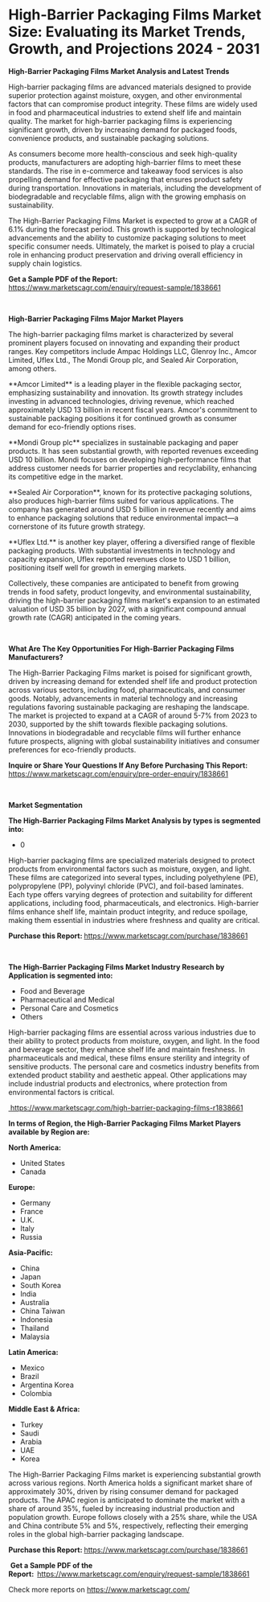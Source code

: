 <p><h1>High-Barrier Packaging Films Market Size: Evaluating its Market Trends, Growth, and Projections 2024 - 2031</h1></p><p><strong>High-Barrier Packaging Films Market Analysis and Latest Trends</strong></p>
<p><p>High-barrier packaging films are advanced materials designed to provide superior protection against moisture, oxygen, and other environmental factors that can compromise product integrity. These films are widely used in food and pharmaceutical industries to extend shelf life and maintain quality. The market for high-barrier packaging films is experiencing significant growth, driven by increasing demand for packaged foods, convenience products, and sustainable packaging solutions.</p><p>As consumers become more health-conscious and seek high-quality products, manufacturers are adopting high-barrier films to meet these standards. The rise in e-commerce and takeaway food services is also propelling demand for effective packaging that ensures product safety during transportation. Innovations in materials, including the development of biodegradable and recyclable films, align with the growing emphasis on sustainability.</p><p>The High-Barrier Packaging Films Market is expected to grow at a CAGR of 6.1% during the forecast period. This growth is supported by technological advancements and the ability to customize packaging solutions to meet specific consumer needs. Ultimately, the market is poised to play a crucial role in enhancing product preservation and driving overall efficiency in supply chain logistics.</p></p>
<p><strong>Get a Sample PDF of the Report:&nbsp;</strong> <a href="https://www.marketscagr.com/enquiry/request-sample/1838661?utm_campaign=1836&utm_medium=2&utm_source=Github&utm_content=ia&utm_term=31122024&utm_id=high-barrier-packaging-films">https://www.marketscagr.com/enquiry/request-sample/1838661</a></p>
<p>&nbsp;</p>
<p><strong>High-Barrier Packaging Films Major Market Players</strong></p>
<p><p>The high-barrier packaging films market is characterized by several prominent players focused on innovating and expanding their product ranges. Key competitors include Ampac Holdings LLC, Glenroy Inc., Amcor Limited, Uflex Ltd., The Mondi Group plc, and Sealed Air Corporation, among others.</p><p>**Amcor Limited** is a leading player in the flexible packaging sector, emphasizing sustainability and innovation. Its growth strategy includes investing in advanced technologies, driving revenue, which reached approximately USD 13 billion in recent fiscal years. Amcor's commitment to sustainable packaging positions it for continued growth as consumer demand for eco-friendly options rises.</p><p>**Mondi Group plc** specializes in sustainable packaging and paper products. It has seen substantial growth, with reported revenues exceeding USD 10 billion. Mondi focuses on developing high-performance films that address customer needs for barrier properties and recyclability, enhancing its competitive edge in the market.</p><p>**Sealed Air Corporation**, known for its protective packaging solutions, also produces high-barrier films suited for various applications. The company has generated around USD 5 billion in revenue recently and aims to enhance packaging solutions that reduce environmental impact—a cornerstone of its future growth strategy.</p><p>**Uflex Ltd.** is another key player, offering a diversified range of flexible packaging products. With substantial investments in technology and capacity expansion, Uflex reported revenues close to USD 1 billion, positioning itself well for growth in emerging markets.</p><p>Collectively, these companies are anticipated to benefit from growing trends in food safety, product longevity, and environmental sustainability, driving the high-barrier packaging films market's expansion to an estimated valuation of USD 35 billion by 2027, with a significant compound annual growth rate (CAGR) anticipated in the coming years.</p></p>
<p>&nbsp;</p>
<p><strong>What Are The Key Opportunities For High-Barrier Packaging Films Manufacturers?</strong></p>
<p><p>The High-Barrier Packaging Films market is poised for significant growth, driven by increasing demand for extended shelf life and product protection across various sectors, including food, pharmaceuticals, and consumer goods. Notably, advancements in material technology and increasing regulations favoring sustainable packaging are reshaping the landscape. The market is projected to expand at a CAGR of around 5-7% from 2023 to 2030, supported by the shift towards flexible packaging solutions. Innovations in biodegradable and recyclable films will further enhance future prospects, aligning with global sustainability initiatives and consumer preferences for eco-friendly products.</p></p>
<p><strong>Inquire or Share Your Questions If Any Before Purchasing This Report:</strong> <a href="https://www.marketscagr.com/enquiry/pre-order-enquiry/1838661?utm_campaign=1836&utm_medium=2&utm_source=Github&utm_content=ia&utm_term=31122024&utm_id=high-barrier-packaging-films">https://www.marketscagr.com/enquiry/pre-order-enquiry/1838661</a></p>
<p>&nbsp;</p>
<p><strong>Market Segmentation</strong></p>
<p><strong>The High-Barrier Packaging Films Market Analysis by types is segmented into:</strong></p>
<p><ul><li>0</li></ul></p>
<p><p>High-barrier packaging films are specialized materials designed to protect products from environmental factors such as moisture, oxygen, and light. These films are categorized into several types, including polyethylene (PE), polypropylene (PP), polyvinyl chloride (PVC), and foil-based laminates. Each type offers varying degrees of protection and suitability for different applications, including food, pharmaceuticals, and electronics. High-barrier films enhance shelf life, maintain product integrity, and reduce spoilage, making them essential in industries where freshness and quality are critical.</p></p>
<p><strong>Purchase this Report:&nbsp;</strong><a href="https://www.marketscagr.com/purchase/1838661?utm_campaign=1836&utm_medium=2&utm_source=Github&utm_content=ia&utm_term=31122024&utm_id=high-barrier-packaging-films">https://www.marketscagr.com/purchase/1838661</a></p>
<p>&nbsp;</p>
<p><strong>The High-Barrier Packaging Films Market Industry Research by Application is segmented into:</strong></p>
<p><ul><li>Food and Beverage</li><li>Pharmaceutical and Medical</li><li>Personal Care and Cosmetics</li><li>Others</li></ul></p>
<p><p>High-barrier packaging films are essential across various industries due to their ability to protect products from moisture, oxygen, and light. In the food and beverage sector, they enhance shelf life and maintain freshness. In pharmaceuticals and medical, these films ensure sterility and integrity of sensitive products. The personal care and cosmetics industry benefits from extended product stability and aesthetic appeal. Other applications may include industrial products and electronics, where protection from environmental factors is critical.</p></p>
<p><a href="https://www.marketscagr.com/high-barrier-packaging-films-r1838661?utm_campaign=1836&utm_medium=2&utm_source=Github&utm_content=ia&utm_term=31122024&utm_id=high-barrier-packaging-films">&nbsp;https://www.marketscagr.com/high-barrier-packaging-films-r1838661</a></p>
<p><strong>In terms of Region, the High-Barrier Packaging Films Market Players available by Region are:</strong></p>
<p>
    <p> <strong> North America: </strong>
        <ul>
            <li>United States</li>
            <li>Canada</li>
        </ul>
        </p> 
    <p> <strong> Europe: </strong>
        <ul>
            <li>Germany</li>
            <li>France</li>
            <li>U.K.</li>
            <li>Italy</li>
            <li>Russia</li>
        </ul>
        </p> 
    <p> <strong> Asia-Pacific: </strong>
        <ul>
            <li>China</li>
            <li>Japan</li>
            <li>South Korea</li>
            <li>India</li>
            <li>Australia</li>
            <li>China Taiwan</li>
            <li>Indonesia</li>
            <li>Thailand</li>
            <li>Malaysia</li>
        </ul>
        </p> 
    <p> <strong> Latin America: </strong>
        <ul>
            <li>Mexico</li>
            <li>Brazil</li>
            <li>Argentina Korea</li>
            <li>Colombia</li>
        </ul>
        </p> 
    <p> <strong> Middle East & Africa: </strong>
        <ul>
            <li>Turkey</li>
            <li>Saudi</li>
            <li>Arabia</li>
            <li>UAE</li>
            <li>Korea</li>
        </ul>
    </p>
    </p>
<p><p>The High-Barrier Packaging Films market is experiencing substantial growth across various regions. North America holds a significant market share of approximately 30%, driven by rising consumer demand for packaged products. The APAC region is anticipated to dominate the market with a share of around 35%, fueled by increasing industrial production and population growth. Europe follows closely with a 25% share, while the USA and China contribute 5% and 5%, respectively, reflecting their emerging roles in the global high-barrier packaging landscape.</p></p>
<p><strong>Purchase this Report: </strong><a href="https://www.marketscagr.com/purchase/1838661?utm_campaign=1836&utm_medium=2&utm_source=Github&utm_content=ia&utm_term=31122024&utm_id=high-barrier-packaging-films">https://www.marketscagr.com/purchase/1838661</a></p>
<p>&nbsp;<strong>Get a Sample PDF of the Report:&nbsp;&nbsp;</strong><a href="https://www.marketscagr.com/enquiry/request-sample/1838661?utm_campaign=1836&utm_medium=2&utm_source=Github&utm_content=ia&utm_term=31122024&utm_id=high-barrier-packaging-films">https://www.marketscagr.com/enquiry/request-sample/1838661</a></p>
<p><strong></strong></p>
<p>Check more reports on <a href="https://www.marketscagr.com/?utm_campaign=1836&utm_medium=2&utm_source=Github&utm_content=ia&utm_term=31122024&utm_id=high-barrier-packaging-films">https://www.marketscagr.com/</a></p>